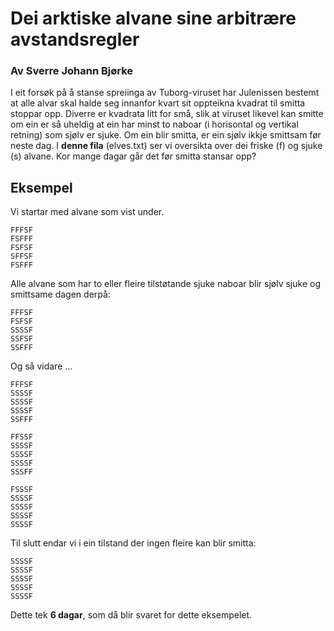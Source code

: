 # Dei arktiske alvane sine arbitrære avstandsregler

### Av Sverre Johann Bjørke

I eit forsøk på å stanse spreiinga av Tuborg-viruset har Julenissen bestemt at alle alvar skal halde seg innanfor kvart sit oppteikna kvadrat til smitta stoppar opp. Diverre er kvadrata litt for små, slik at viruset likevel kan smitte om ein er så uheldig at ein har minst to naboar (i horisontal og vertikal retning) som sjølv er sjuke. Om ein blir smitta, er ein sjølv ikkje smittsam før neste dag. I **denne fila** (elves.txt) ser vi oversikta over dei friske (f) og sjuke (s) alvane. Kor mange dagar går det før smitta stansar opp?

## Eksempel

Vi startar med alvane som vist under.
```
FFFSF  
FSFFF  
FSFSF  
SFFSF  
FSFFF
``` 
Alle alvane som har to eller fleire tilstøtande sjuke naboar blir sjølv sjuke og smittsame dagen derpå:
```
FFFSF
FSFSF
SSSSF
SSFSF
SSFFF
```
Og så vidare ...
```
FFFSF
SSSSF
SSSSF
SSSSF
SSFFF
```
```
FFSSF
SSSSF
SSSSF
SSSSF
SSSFF
```
```
FSSSF
SSSSF
SSSSF
SSSSF
SSSSF
```
Til slutt endar vi i ein tilstand der ingen fleire kan blir smitta:
```
SSSSF
SSSSF
SSSSF
SSSSF
SSSSF
```
Dette tek **6 dagar**, som då blir svaret for dette eksempelet.

